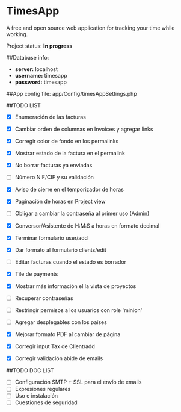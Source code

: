 TimesApp
==========

A free and open source web application for tracking your time while working.

Project status: **In progress**

##Database info:
+ __server:__ localhost
+ __username:__ timesapp
+ __password:__ timesapp

##App config file:
app/Config/timesAppSettings.php

##TODO LIST
- [x] Enumeración de las facturas
- [x] Cambiar orden de columnas en Invoices y agregar links
- [x] Corregir color de fondo en los permalinks 
- [x] Mostrar estado de la factura en el permalink
- [x] No borrar facturas ya enviadas
- [ ] Número NIF/CIF y su validación
- [x] Aviso de cierre en el temporizador de horas
- [x] Paginación de horas en Project view
- [ ] Obligar a cambiar la contraseña al primer uso (Admin)
- [x] Conversor/Asistente de H:M:S a horas en formato decimal
- [x] Terminar formulario user/add
- [x] Dar formato al formulario clients/edit
- [ ] Editar facturas cuando el estado es borrador
- [x] Tile de payments
- [x] Mostrar más información el la vista de proyectos
- [ ] Recuperar contraseñas
- [ ] Restringir permisos a los usuarios con role 'minion'
- [ ] Agregar desplegables con los países
- [x] Mejorar formato PDF al cambiar de página
- [x] Corregir input Tax de Client/add
- [x] Corregir validación abide de emails 


##TODO DOC LIST
- [ ] Configuración SMTP + SSL para el envío de emails
- [ ] Expresiones regulares
- [ ] Uso e instalación
- [ ] Cuestiones de seguridad
